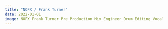 ```yaml
---
title: "NOFX / Frank Turner"
date: 2022-01-01
image: NOFX_Frank_Turner_Pre_Production_Mix_Engineer_Drum_Editing_Vocal_Tuning.jpeg
---
```

